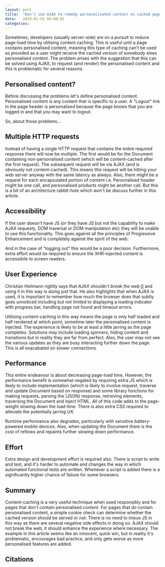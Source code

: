 ```yaml
---
layout: post
title:  "Don't use AJAX to remedy personalisated content on cached pages"
date:   2019-01-01 09:00:01
categories: 
---
```


Sometimes, developers (usually server-side) are on a pursuit to reduce page-load time by utilising content caching. This is useful until a page contains personalised content, meaning this type of caching can't be used as provided as a user might receive the cached version of somebody elses personalised content. The problem arises with the suggestion that this can be solved using AJAX, to request (and render) the personalised content and this is problematic for several reasons.

## Personalised content?

Before discussing the problems let's define personalised content. Personalised content is any content that is specific to a user. A "Logout" link in the page header is personalised because the page knows that *you* are logged in and that *you* may want to logout.

So, about those problems...

## Multiple HTTP requests

Instead of having a single HTTP request that contains the entire required response there will now be multiple. The first would be for the Document containing non-personalised content (which will be content-cached after the first request). The subsequent request will be via AJAX (and is obviously not content-cached). This means *this* request will be hitting your web server anyway with the same latency as always. Also, there might be a request for each encapsulated portion of content i.e. Personalised header might be one call, and personalised products might be another call. But this is a bit of an architecture rabbit-hole which won't be discuss further in this article.

## Accessibility

If the user doesn't have JS (or they have JS but not the capability to make AJAX requests, DOM traversal or DOM manipulation etc) they will be unable to use this functionality. This goes against all the principles of Progressive Enhancement and is completely against the spirit of the web.

And in the case of "logging out" this would be a poor decision. Furthermore, extra effort would be required to ensure the XHR-injected content is accessibile to screen readers.

## User Experience

Christian Heilmann rightly says that *AJAX shouldn't break the web* [0] and using it in this way is doing just that. He also highlights that when AJAX is used, it is important to remember how much the browser does that subtly goes unnoticed including but not limited to displaying a loading indicator with  progress bar, handling page not found and timeout errors.

Utilising content-caching in this way means the page is only half loaded and half rendered at which point, sometime later the personalised content is injected. The experience is likely to be at least a little jarring as the page completes. Solutions may include loading spinners, hiding content and transitions but in reality they are far from perfect. Also, the user may not see the various updates as they are busy interacting further down the page. This is all exacabated on slower connections.

## Performance

This entire endeavour is about decreasing page-load time. However, the performance benefit is somewhat negated by requiring extra JS which is likely to include implementation (which is likely to involve request, traverse and update Document based on response) and some library functions for making requests, parsing the (JSON) response, retrieving elements, traversing the Document and inject HTML. All of this code adds to the page-weight slowing down the load time. There is also extra CSS required to alleviate the potentially jarring UX.

Runtime performance also degrades, particularly with sensitive battery-powered mobile devices. Also, when updating the Document there is the cost of reflows and repaints further slowing down performance. 

## Effort

Extra design and development effort is required also. There is script to write and test, and it's harder to automate and changes the way in which automated functional tests are written. Whenever a script is added there is a significantly higher chance of failure for some browsers.

## Summary

Content-caching *is* a very useful technique when used responsibly and for pages that don't contain personalised content. For pages that *do* contain personalised content, a simple cookie check can determine whether the cached version should be served or not. There is no need to misue JS in this way as there are several negative side effects in doing so. AJAX should not break the web, it should enhance the experience where necessary. The example in this article seems like an innocent, quick win, but in reality it's problematic, encourages bad practice, and only gets worse as more personalised features are added.

## Citations

[0]: https://developer.akamai.com/stuff/Caching/Content_Caching.html
[0]: http://itamarst.org/writings/dynamiccaching.html
[0]: http://www.smashingmagazine.com/2010/02/10/some-things-you-should-know-about-ajax/
[0]: https://blogs.akamai.com/2014/05/and-you-thought-your-page-could-not-be-cached.html

<!--

## For JE

* How are we going to measure success
* Progressive enhance and phase 2 it
* scope creeping story, not the aim
* needs to be thought out for entire site strategy not just serp
* affects front end architecture

## Comment from blog covers it off:

> I think this would be a useful technique in only special situations. It does accomplish what you want but will require multiple downloads and will make a portion of your page unaccessible to those who have disabled JS (from what I have heard that is 10% of the intenet population).

> Plus I am dubious of the savings. The reason for the caching to not have a web brower contact the website. It can just retrieve the content from cache. But if it is having to retrieve a portion of the content anyway you still have to make a HTTP request. Might as well make that response a bit bigger and get rid of the multiple requests and more complex code.

> Sounds to me like this is going a little overboard on caching. Some pages are just not designed for caching. If that is the case then implement your application to use the “If-Modified-Since” header. That way the user can make their request but get back a small response in most cases.

> I think this is premature optimization.

## Other ways of getting siginifant perf benefits

* group ajax calls on menu page - thats a LOT of calls.
* keep page light weight
* make search accurate
* smush images
* reduce page weight in assets, css, js

Todo: 

* cache invalidated means it goes to server anyway

-->
